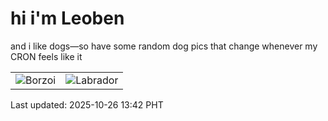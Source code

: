 # hi i'm Leoben

and i like dogs—so have some random dog pics that change whenever my CRON feels like it

|  |  |
|--------|----------|
| ![Borzoi](https://random-dog-vercel.vercel.app/api/random-borzoi?v=1761457362) | ![Labrador](https://random-dog-vercel.vercel.app/api/random-labrador?v=1761457362) |

Last updated: 2025-10-26 13:42 PHT
